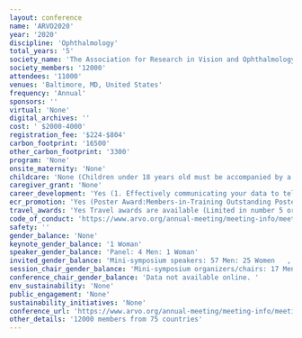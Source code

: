 ```yaml
---
layout: conference 
name: 'ARVO2020'
year: '2020'
discipline: 'Ophthalmology'
total_years: '5'
society_name: 'The Association for Research in Vision and Ophthalmology'
society_members: '12000'
attendees: '11000'
venues: 'Baltimore, MD, United States'
frequency: 'Annual'
sponsors: ''
virtual: 'None'
digital_archives: ''
cost: ' $2000-4000'
registration_fee: '$224-$804'
carbon_footprint: '16500'
other_carbon_footprint: '3300'
program: 'None'
onsite_maternity: 'None'
childcare: 'None (Children under 18 years old must be accompanied by a parent or guardian at all times. Parents/guardians who bring children into paper sessions must remove them immediately if they become disruptive. Children are not allowed to accompany parents/guardians in sessions/events where tickets are required or food is provided, unless otherwise noted and a separate ticket has been purchased. Under no circumstances are children permitted in the exhibit hall during set-up or dismantle times.)'
caregiver_grant: 'None'
career_development: 'Yes (1. Effectively communicating your data to tell your scientific story (PUB & MIT), 2.Overcoming bias through mentorship (DI & GM)  3. Member-in-Training career forum: Maintaining integrity and avoiding burnout throughout your career (MIT)  4. China-ARVO Networking Forum  5. Increasing the impact of your research: Social media, new metrics and beyond  6. Grant writing early-career funding opportunities  7. Eyes on the prize: Funding resources for the international community  8. 2020 Vision for successful NEI investigators (NIH-NEI)  9. Preparing for partnering: Core competencies 10. NIH-CSR workshop on the peer review of grant applications  11.New technologies, expanded opportunities for collaboration, and strategies for international vision research in the 2020s (NIH-NEI) '
ecr_promotion: 'Yes (Poster Award:Members-in-Training Outstanding Poster Awards Poster Presentation MIT First Authors of the top five (5) scored abstracts scheduled as Poster presentations from each Scientific Section and Cross-sectional Group will be eligible for consideration as award recipients and invited to participate in the MIT Outstanding Poster Award Competition during the Annual Meeting. One award recipient will be selected from each Scientific Section and Cross-Sectional Group. Each recipient will receive a $100 award and an award certificate. Award recipients will be announced at the Thursday Keynote Session during the Annual Meeting. To be eligible for the 2020 MIT Outstanding Poster Award     You must be an ARVO MIT member paid through 2020. You must submit an abstract for the 2020 Annual Meeting as First Author. As part of your abstract submission process, you must indicate that you want to apply for the MIT Outstanding Poster Award. You may apply for the MIT Outstanding Poster Award, a Travel Grant, and the Alcon Award. Your abstract must be accepted for Poster presentation at the 2020 Annual Meeting.)'
travel_awards: 'Yes Travel awards are available (Limited in number 5 or so)'
code_of_conduct: 'https://www.arvo.org/annual-meeting/meeting-info/meeting-policies/'
safety: ''
gender_balance: 'None'
keynote_gender_balance: '1 Woman'
speaker_gender_balance: 'Panel: 4 Men: 1 Woman'
invited_gender_balance: 'Mini-symposium speakers: 57 Men: 25 Women   ,      Symposium Spekaers: 14 Men: 4 Women'
session_chair_gender_balance: 'Mini-symposium organizers/chairs: 17 Men: 11 Women          ,     Symposium organizers/chairs: 5 Men: 3 Women '
conference_chair_gender_balance: 'Data not available online. '
env_sustainability: 'None'
public_engagement: 'None'
sustainability_initiatives: 'None'
conference_url: 'https://www.arvo.org/annual-meeting/meeting-info/meeting-info/'
other_details: '12000 members from 75 countries'
---
```

